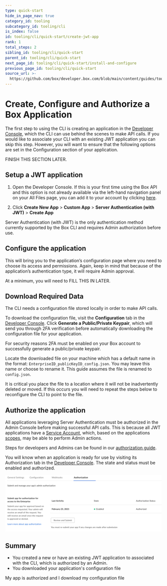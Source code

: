 ```yaml
---
type: quick-start
hide_in_page_nav: true
category_id: tooling
subcategory_id: tooling/cli
is_index: false
id: tooling/cli/quick-start/create-jwt-app
rank: 1
total_steps: 2
sibling_id: tooling/cli/quick-start
parent_id: tooling/cli/quick-start
next_page_id: tooling/cli/quick-start/install-and-configure
previous_page_id: tooling/cli/quick-start
source_url: >-
  https://github.com/box/developer.box.com/blob/main/content/guides/tooling/cli/quick-start/1-create-jwt-app.md
---
```

# Create, Configure and Authorize a Box Application

The first step to using the CLI is creating an application in the
[Developer Console][dc], which the CLI can use behind the scenes to make API
calls. If you would like to associate your CLI with an existing JWT application
you can skip this step. However, you will want to ensure that the following
options are set in the Configuration section of your application.

FINISH THIS SECTION LATER.

## Setup a JWT application

1. Open the Developer Console. If this is your first time using the Box API and
   this option is not already available via the left-hand navigation panel on
   your All Files page, you can add it to your account by clicking [here][dc].

2. Click **Create New App** > **Custom App** > **Server Authentication
   (with JWT)** > **Create App**

<Message warning>

Server Authentication (with JWT) is the only authentication method currently
supported by the Box CLI and requires Admin authorization before use.

</Message>

## Configure the application

This will bring you to the application’s configuration page where you need to
choose its access and permissions. Again, keep in mind that because of the
application’s authentication type, it will require Admin approval.

At a minimum, you will need to FILL THIS IN LATER.

## Download Required Data

The CLI needs a configuration file stored locally in order to make API calls.

To download the configuration file, visit the **Configuration** tab in the
[Developer Console][dc]. Click **Generate a Public/Private Keypair**, which will
send you through 2FA verification before automatically downloading the
configuration file for your application.

<Message warning>

For security reasons 2FA must be enabled on your Box account to successfully
generate a public/private keypair.

</Message>

Locate the downloaded file on your machine which has a default name in the
format: `EnterpriseID_publicKeyID_config.json`. You may leave this name or
choose to rename it. This guide assumes the file is renamed to `config.json`.

<Message warning>

It is critical you place the file to a location where it will not be
inadvertently deleted or moved. If this occurs you will need to repeat the
steps below to reconfigure the CLI to point to the file.

</Message>

## Authorize the application

All applications leveraging Server Authentication must be authorized in the
Admin Console before making successful API calls. This is because all JWT
applications have a [Service Account][sa], which, based on the applications
[scopes][scopes], may be able to perform Admin actions.

Steps for developers and Admins can be found in our [authorization guide][ag].

You will know when an application is ready for use by visiting its Authorization
tab in the [Developer Console][dc]. The state and status must be enabled and
authorized.

<ImageFrame center>

![App Authorized](./app-authorized.png)

</ImageFrame>

## Summary

* You created a new or have an existing JWT application to associated with the
CLI, which is authorized by an Admin.
* You downloaded your application's configuration file

<Next>

My app is authorized and I download my configuration file

</Next>

[dc]: https://app.box.com/developers/console
[sa]: g://authentication/user-types/service-account/
[scopes]: g://api-calls/permissions-and-errors/scopes/
[ag]: g://applications/custom-apps/app-approval/